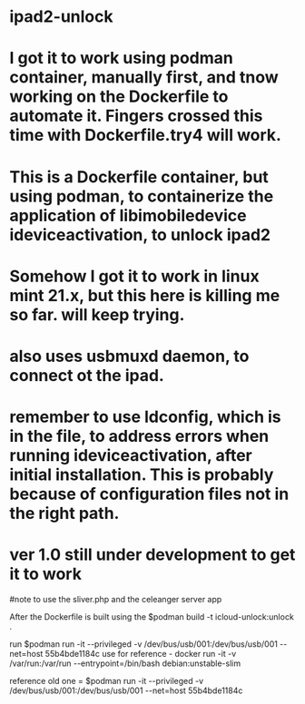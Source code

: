 # ipad2-unlock

# I got it to work using podman container, manually first, and tnow working on the Dockerfile to automate it. Fingers crossed this time with Dockerfile.try4 will work.
# This is a Dockerfile container, but using podman, to containerize the application of libimobiledevice ideviceactivation, to unlock ipad2
# Somehow I got it to work in linux mint 21.x, but this here is killing me so far. will keep trying.
# also uses usbmuxd daemon, to connect ot the ipad.

# remember to use ldconfig, which is in the file, to address errors when running ideviceactivation, after initial installation. This is probably because of configuration files not in the right path.

# ver 1.0 still under development to get it to work

#note to use the sliver.php and the celeanger server app

After the Dockerfile is built using the $podman build -t icloud-unlock:unlock .

run $podman run -it --privileged -v /dev/bus/usb/001:/dev/bus/usb/001 --net=host 55b4bde1184c
use for reference - docker run -it -v /var/run:/var/run --entrypoint=/bin/bash debian:unstable-slim


reference old one = $podman run -it --privileged -v /dev/bus/usb/001:/dev/bus/usb/001 --net=host 55b4bde1184c
